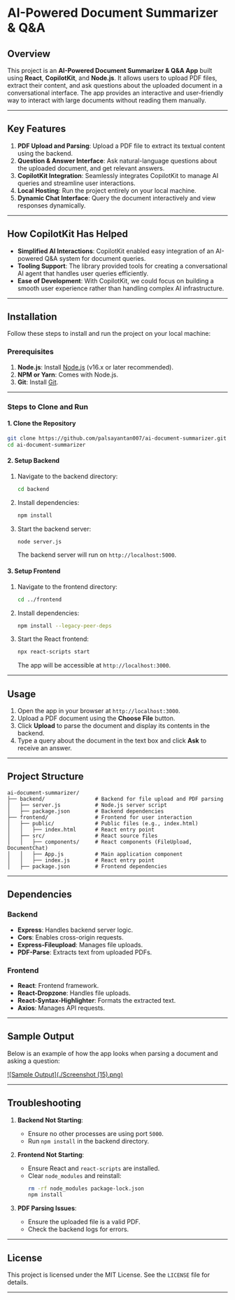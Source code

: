 

# AI-Powered Document Summarizer & Q&A

## Overview
This project is an **AI-Powered Document Summarizer & Q&A App** built using **React**, **CopilotKit**, and **Node.js**. It allows users to upload PDF files, extract their content, and ask questions about the uploaded document in a conversational interface. The app provides an interactive and user-friendly way to interact with large documents without reading them manually.

---

## Key Features
1. **PDF Upload and Parsing**: Upload a PDF file to extract its textual content using the backend.
2. **Question & Answer Interface**: Ask natural-language questions about the uploaded document, and get relevant answers.
3. **CopilotKit Integration**: Seamlessly integrates CopilotKit to manage AI queries and streamline user interactions.
4. **Local Hosting**: Run the project entirely on your local machine.
5. **Dynamic Chat Interface**: Query the document interactively and view responses dynamically.

---

## How CopilotKit Has Helped
- **Simplified AI Interactions**: CopilotKit enabled easy integration of an AI-powered Q&A system for document queries.
- **Tooling Support**: The library provided tools for creating a conversational AI agent that handles user queries efficiently.
- **Ease of Development**: With CopilotKit, we could focus on building a smooth user experience rather than handling complex AI infrastructure.

---

## Installation

Follow these steps to install and run the project on your local machine:

### Prerequisites
1. **Node.js**: Install [Node.js](https://nodejs.org/) (v16.x or later recommended).
2. **NPM or Yarn**: Comes with Node.js.
3. **Git**: Install [Git](https://git-scm.com/).

---

### Steps to Clone and Run

#### 1. Clone the Repository
```bash
git clone https://github.com/palsayantan007/ai-document-summarizer.git
cd ai-document-summarizer
```

#### 2. Setup Backend
1. Navigate to the backend directory:
   ```bash
   cd backend
   ```
2. Install dependencies:
   ```bash
   npm install
   ```
3. Start the backend server:
   ```bash
   node server.js
   ```
   The backend server will run on `http://localhost:5000`.

#### 3. Setup Frontend
1. Navigate to the frontend directory:
   ```bash
   cd ../frontend
   ```
2. Install dependencies:
   ```bash
   npm install --legacy-peer-deps
   ```
3. Start the React frontend:
   ```bash
   npx react-scripts start
   ```
   The app will be accessible at `http://localhost:3000`.

---

## Usage
1. Open the app in your browser at `http://localhost:3000`.
2. Upload a PDF document using the **Choose File** button.
3. Click **Upload** to parse the document and display its contents in the backend.
4. Type a query about the document in the text box and click **Ask** to receive an answer.

---

## Project Structure
```
ai-document-summarizer/
├── backend/                # Backend for file upload and PDF parsing
│   ├── server.js           # Node.js server script
│   ├── package.json        # Backend dependencies
├── frontend/               # Frontend for user interaction
│   ├── public/             # Public files (e.g., index.html)
│   │   ├── index.html      # React entry point
│   ├── src/                # React source files
│   │   ├── components/     # React components (FileUpload, DocumentChat)
│   │   ├── App.js          # Main application component
│   │   ├── index.js        # React entry point
│   ├── package.json        # Frontend dependencies
```

---

## Dependencies
### Backend
- **Express**: Handles backend server logic.
- **Cors**: Enables cross-origin requests.
- **Express-Fileupload**: Manages file uploads.
- **PDF-Parse**: Extracts text from uploaded PDFs.

### Frontend
- **React**: Frontend framework.
- **React-Dropzone**: Handles file uploads.
- **React-Syntax-Highlighter**: Formats the extracted text.
- **Axios**: Manages API requests.

---

## Sample Output
Below is an example of how the app looks when parsing a document and asking a question:

[![Sample Output](./Screenshot (15).png)](https://github.com/palsayantan007/ai-document-summarizer/blob/2cb0ced8882df2bbbb1ac0e925fdb96e9751e0af/Screenshot%20(15).png)



---

## Troubleshooting
1. **Backend Not Starting**:
   - Ensure no other processes are using port `5000`.
   - Run `npm install` in the backend directory.

2. **Frontend Not Starting**:
   - Ensure React and `react-scripts` are installed.
   - Clear `node_modules` and reinstall:
     ```bash
     rm -rf node_modules package-lock.json
     npm install
     ```

3. **PDF Parsing Issues**:
   - Ensure the uploaded file is a valid PDF.
   - Check the backend logs for errors.

---

## License
This project is licensed under the MIT License. See the `LICENSE` file for details.

---

